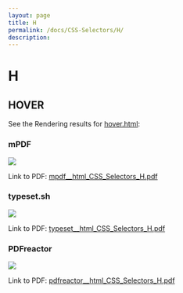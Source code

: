 ```yaml
---
layout: page
title: H
permalink: /docs/CSS-Selectors/H/
description: 
---
```


# H



## HOVER

See the Rendering results for [hover.html](/html/CSS%20Selectors/H/hover.html):

### mPDF
![](mpdf__html_CSS_Selectors_H.png) 

Link to PDF: [mpdf__html_CSS_Selectors_H.pdf](mpdf__html_CSS_Selectors_H.pdf)

### typeset.sh
![](typeset__html_CSS_Selectors_H.png) 

Link to PDF: [typeset__html_CSS_Selectors_H.pdf](typeset__html_CSS_Selectors_H.pdf)

### PDFreactor
![](pdfreactor__html_CSS_Selectors_H.png) 

Link to PDF: [pdfreactor__html_CSS_Selectors_H.pdf](pdfreactor__html_CSS_Selectors_H.pdf)


